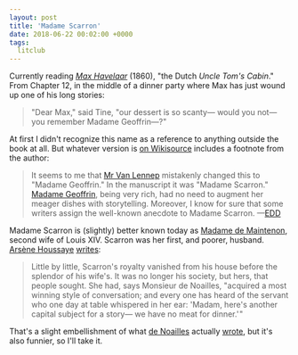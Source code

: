 ```yaml
---
layout: post
title: 'Madame Scarron'
date: 2018-06-22 00:02:00 +0000
tags:
  litclub
---
```


Currently reading [_Max Havelaar_](https://en.wikipedia.org/wiki/Max_Havelaar) (1860),
"the Dutch _Uncle Tom's Cabin_." From Chapter 12, in the middle of a dinner party
where Max has just wound up one of his long stories:

> "Dear Max," said Tine, "our dessert is so scanty— would you not— you remember
> Madame Geoffrin—?"

At first I didn't recognize this name as a reference to anything outside the book
at all. But whatever version is [on Wikisource](https://nl.wikisource.org/wiki/Max_Havelaar_of_de_Koffij-veilingen_der_nederlandsche_Handelmaatschappij_-_Deel_20)
includes a footnote from the author:

> It seems to me that [Mr Van Lennep](https://nl.wikipedia.org/wiki/Uitgeefgeschiedenis_van_Max_Havelaar)
> mistakenly changed this to "Madame Geoffrin." In the manuscript it was "Madame Scarron."
> [Madame Geoffrin](https://en.wikipedia.org/wiki/Marie_Thérèse_Rodet_Geoffrin),
> being very rich, had no need to augment her meager dishes with storytelling.
> Moreover, I know for sure that some writers assign the well-known anecdote
> to Madame Scarron. —[EDD](https://en.wikipedia.org/wiki/Multatuli)

Madame Scarron is (slightly) better known today as
[Madame de Maintenon](https://en.wikipedia.org/wiki/Françoise_d%27Aubigné,_Marquise_de_Maintenon),
second wife of Louis XIV. Scarron was her first, and poorer, husband.
[Arsène Houssaye](https://en.wikipedia.org/wiki/Arsène_Houssaye)
[writes](https://books.google.com/books?id=pylPAAAAYAAJ&pg=PA246):

> Little by little, Scarron's royalty vanished from his house before the splendor of his wife's.
> It was no longer his society, but hers, that people sought. She had, says Monsieur de Noailles,
> "acquired a most winning style of conversation; and every one has heard of the servant who one
> day at table whispered in her ear: 'Madam, here's another capital subject for a story—
> we have no meat for dinner.'&#8202;"

That's a slight embellishment of what
[de Noailles](https://en.wikipedia.org/wiki/Paul,_6th_duc_de_Noailles)
actually [wrote](https://books.google.com/books?id=bFUBAAAAQAAJ&pg=PA144),
but it's also funnier, so I'll take it.
